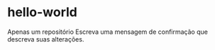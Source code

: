 # hello-world
Apenas um repositório
Escreva uma mensagem de confirmação que descreva suas alterações.
